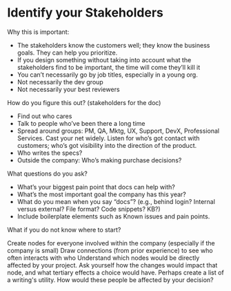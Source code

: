

# Identify your Stakeholders



Why this is important:

* The stakeholders know the customers well; they know the business goals. They can help you prioritize.
* If you design something without taking into account what the stakeholders find to be important, the time will come they’ll kill it
* You can’t necessarily go by job titles, especially in a young org.
* Not necessarily the dev group
* Not necessarily your best reviewers

How do you figure this out? (stakeholders for the doc)

* Find out who cares
* Talk to people who’ve been there a long time
* Spread around groups: PM, QA, Mktg, UX, Support, DevX, Professional Services. Cast your net widely. Listen for who’s got contact with customers; who’s got visibility into the direction of the product.
* Who writes the specs?
* Outside the company: Who’s making purchase decisions?

What questions do you ask?

* What’s your biggest pain point that docs can help with?
* What’s the most important goal the company has this year?
* What do you mean when you say “docs”? (e.g., behind login? Internal versus external? File format? Code snippets? KB?)
* Include boilerplate elements such as Known issues and pain points.


What if you do not know where to start?

 Create nodes for everyone involved within the company (especially if the company is small)
 Draw connections (from prior experience) to see who often interacts with who
 Understand which nodes would be directly affected by your project.
 Ask yourself how the changes would impact that node, and what tertiary effects a choice would have.
  Perhaps create a list of a writing's utility. How would these people be affected by your decision?
